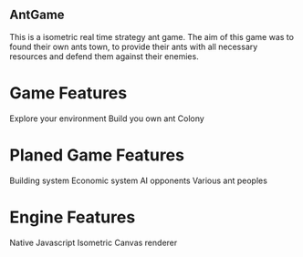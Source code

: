 ## AntGame
This is a isometric real time strategy ant game. The aim of this game was to found their own ants town, to provide their ants with all necessary resources and defend them against their enemies.

# Game Features
Explore your environment
Build you own ant Colony

# Planed Game Features
Building system
Economic system
AI opponents
Various ant peoples

# Engine Features
Native Javascript
Isometric Canvas renderer

